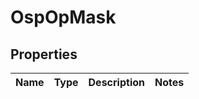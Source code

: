 # OspOpMask

## Properties
Name | Type | Description | Notes
------------ | ------------- | ------------- | -------------
